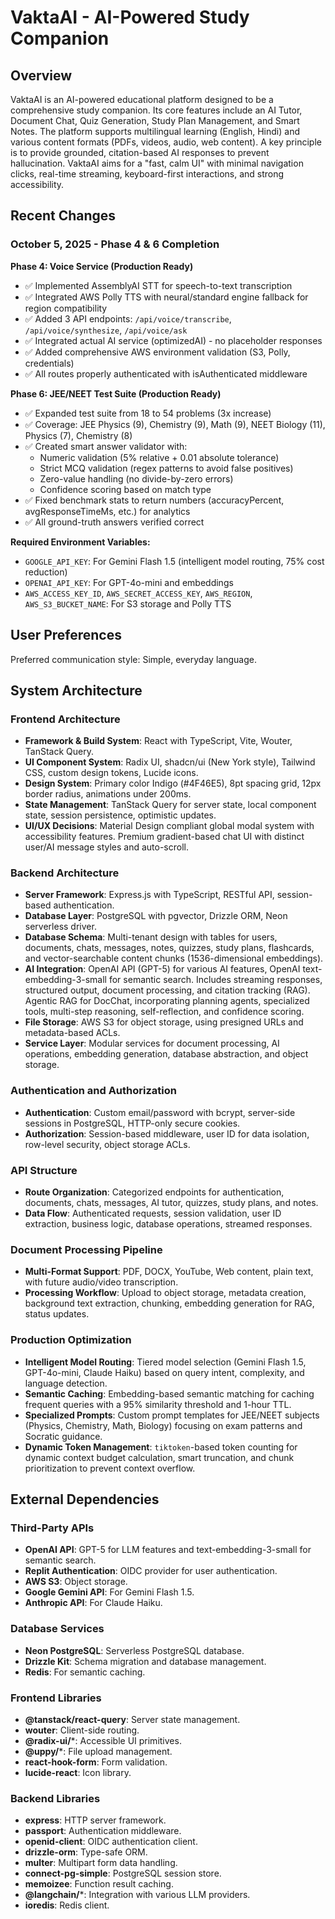 # VaktaAI - AI-Powered Study Companion

## Overview

VaktaAI is an AI-powered educational platform designed to be a comprehensive study companion. Its core features include an AI Tutor, Document Chat, Quiz Generation, Study Plan Management, and Smart Notes. The platform supports multilingual learning (English, Hindi) and various content formats (PDFs, videos, audio, web content). A key principle is to provide grounded, citation-based AI responses to prevent hallucination. VaktaAI aims for a "fast, calm UI" with minimal navigation clicks, real-time streaming, keyboard-first interactions, and strong accessibility.

## Recent Changes

### October 5, 2025 - Phase 4 & 6 Completion

**Phase 4: Voice Service (Production Ready)**
- ✅ Implemented AssemblyAI STT for speech-to-text transcription
- ✅ Integrated AWS Polly TTS with neural/standard engine fallback for region compatibility
- ✅ Added 3 API endpoints: `/api/voice/transcribe`, `/api/voice/synthesize`, `/api/voice/ask`
- ✅ Integrated actual AI service (optimizedAI) - no placeholder responses
- ✅ Added comprehensive AWS environment validation (S3, Polly, credentials)
- ✅ All routes properly authenticated with isAuthenticated middleware

**Phase 6: JEE/NEET Test Suite (Production Ready)**
- ✅ Expanded test suite from 18 to 54 problems (3x increase)
- ✅ Coverage: JEE Physics (9), Chemistry (9), Math (9), NEET Biology (11), Physics (7), Chemistry (8)
- ✅ Created smart answer validator with:
  - Numeric validation (5% relative + 0.01 absolute tolerance)
  - Strict MCQ validation (regex patterns to avoid false positives)
  - Zero-value handling (no divide-by-zero errors)
  - Confidence scoring based on match type
- ✅ Fixed benchmark stats to return numbers (accuracyPercent, avgResponseTimeMs, etc.) for analytics
- ✅ All ground-truth answers verified correct

**Required Environment Variables:**
- `GOOGLE_API_KEY`: For Gemini Flash 1.5 (intelligent model routing, 75% cost reduction)
- `OPENAI_API_KEY`: For GPT-4o-mini and embeddings
- `AWS_ACCESS_KEY_ID`, `AWS_SECRET_ACCESS_KEY`, `AWS_REGION`, `AWS_S3_BUCKET_NAME`: For S3 storage and Polly TTS

## User Preferences

Preferred communication style: Simple, everyday language.

## System Architecture

### Frontend Architecture

*   **Framework & Build System**: React with TypeScript, Vite, Wouter, TanStack Query.
*   **UI Component System**: Radix UI, shadcn/ui (New York style), Tailwind CSS, custom design tokens, Lucide icons.
*   **Design System**: Primary color Indigo (#4F46E5), 8pt spacing grid, 12px border radius, animations under 200ms.
*   **State Management**: TanStack Query for server state, local component state, session persistence, optimistic updates.
*   **UI/UX Decisions**: Material Design compliant global modal system with accessibility features. Premium gradient-based chat UI with distinct user/AI message styles and auto-scroll.

### Backend Architecture

*   **Server Framework**: Express.js with TypeScript, RESTful API, session-based authentication.
*   **Database Layer**: PostgreSQL with pgvector, Drizzle ORM, Neon serverless driver.
*   **Database Schema**: Multi-tenant design with tables for users, documents, chats, messages, notes, quizzes, study plans, flashcards, and vector-searchable content chunks (1536-dimensional embeddings).
*   **AI Integration**: OpenAI API (GPT-5) for various AI features, OpenAI text-embedding-3-small for semantic search. Includes streaming responses, structured output, document processing, and citation tracking (RAG). Agentic RAG for DocChat, incorporating planning agents, specialized tools, multi-step reasoning, self-reflection, and confidence scoring.
*   **File Storage**: AWS S3 for object storage, using presigned URLs and metadata-based ACLs.
*   **Service Layer**: Modular services for document processing, AI operations, embedding generation, database abstraction, and object storage.

### Authentication and Authorization

*   **Authentication**: Custom email/password with bcrypt, server-side sessions in PostgreSQL, HTTP-only secure cookies.
*   **Authorization**: Session-based middleware, user ID for data isolation, row-level security, object storage ACLs.

### API Structure

*   **Route Organization**: Categorized endpoints for authentication, documents, chats, messages, AI tutor, quizzes, study plans, and notes.
*   **Data Flow**: Authenticated requests, session validation, user ID extraction, business logic, database operations, streamed responses.

### Document Processing Pipeline

*   **Multi-Format Support**: PDF, DOCX, YouTube, Web content, plain text, with future audio/video transcription.
*   **Processing Workflow**: Upload to object storage, metadata creation, background text extraction, chunking, embedding generation for RAG, status updates.

### Production Optimization

*   **Intelligent Model Routing**: Tiered model selection (Gemini Flash 1.5, GPT-4o-mini, Claude Haiku) based on query intent, complexity, and language detection.
*   **Semantic Caching**: Embedding-based semantic matching for caching frequent queries with a 95% similarity threshold and 1-hour TTL.
*   **Specialized Prompts**: Custom prompt templates for JEE/NEET subjects (Physics, Chemistry, Math, Biology) focusing on exam patterns and Socratic guidance.
*   **Dynamic Token Management**: `tiktoken`-based token counting for dynamic context budget calculation, smart truncation, and chunk prioritization to prevent context overflow.

## External Dependencies

### Third-Party APIs

*   **OpenAI API**: GPT-5 for LLM features and text-embedding-3-small for semantic search.
*   **Replit Authentication**: OIDC provider for user authentication.
*   **AWS S3**: Object storage.
*   **Google Gemini API**: For Gemini Flash 1.5.
*   **Anthropic API**: For Claude Haiku.

### Database Services

*   **Neon PostgreSQL**: Serverless PostgreSQL database.
*   **Drizzle Kit**: Schema migration and database management.
*   **Redis**: For semantic caching.

### Frontend Libraries

*   **@tanstack/react-query**: Server state management.
*   **wouter**: Client-side routing.
*   **@radix-ui/***: Accessible UI primitives.
*   **@uppy/***: File upload management.
*   **react-hook-form**: Form validation.
*   **lucide-react**: Icon library.

### Backend Libraries

*   **express**: HTTP server framework.
*   **passport**: Authentication middleware.
*   **openid-client**: OIDC authentication client.
*   **drizzle-orm**: Type-safe ORM.
*   **multer**: Multipart form data handling.
*   **connect-pg-simple**: PostgreSQL session store.
*   **memoizee**: Function result caching.
*   **@langchain/***: Integration with various LLM providers.
*   **ioredis**: Redis client.